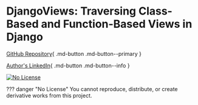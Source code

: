 # DjangoViews: Traversing Class-Based and Function-Based Views in Django

[GitHub Repository](https://github.com/plexoio/djangoviews){ .md-button .md-button--primary }

[Author's LinkedIn](https://www.linkedin.com/in/arellanofrank/){ .md-button .md-button--info }

[![No License](https://img.shields.io/badge/License-No_License-red)](about/LICENSE.md) 

??? danger "No License"
    You cannot reproduce, distribute, or create derivative works from this project.

